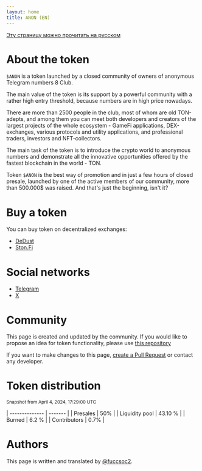 ```yaml
---
layout: home
title: ANON (EN)
---
```


[Эту страницу можно прочитать на русском](/)

# About the token

`$ANON` is a token launched by a closed community of owners of anonymous Telegram numbers 8 Club.

The main value of the token is its support by a powerful community with a rather high entry threshold, because numbers are in high price nowadays.

There are more than 2500 people in the club, most of whom are old TON-adepts, and among them you can meet both developers and creators of the largest projects of the whole ecosystem - GameFi applications, DEX-exchanges, various protocols and utility applications, and professional traders, investors and NFT-collectors.

The main task of the token is to introduce the crypto world to anonymous numbers and demonstrate all the innovative opportunities offered by the fastest blockchain in the world - TON.

Token `$ANON` is the best way of promotion and in just a few hours of closed presale, launched by one of the active members of our community, more than 500.000$ was raised. And that's just the beginning, isn't it?

# Buy a token

You can buy token on decentralized exchanges:

- [DeDust](https://dedust.io/swap/TON/ANON)
- [Ston.Fi](https://app.ston.fi/swap?ft=TON&tt=ANON)

# Social networks

- [Telegram](https://t.me/anon_club)
- [X](https://x.com/anonclub8)

# Community

This page is created and updated by the community. If you would like to propose an idea for token functionality, please use [this repository](https://github.com/club8-devs/ideas)

If you want to make changes to this page, [create a Pull Request](https://github.com/club8-devs/club8-devs.github.io/pulls) or contact any developer. 

# Token distribution 
<small>Snapshot from April 4, 2024, 17:29:00 UTC</small>

| -------------- | ------- |
| Presales       | 50%     |
| Liquidity pool | 43.10 % |
| Burned         | 6.2 %   |
| Contributors   | 0.7%    |

# Authors

This page is written and translated by [@fuccsoc2](https://t.me/fuccsoc2).

<!-- When editing (and if you wish), put your authorship here -->
